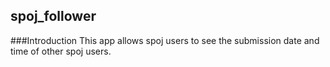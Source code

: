 ## spoj_follower

###Introduction 
This app allows spoj users to see the submission date and time of other spoj users.
